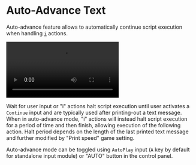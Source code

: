 # Auto-Advance Text

Auto-advance feature allows to automatically continue script execution when handling [`i`](/api/#i) actions. 

<video class="video" loop autoplay><source src="https://i.gyazo.com/e6f58f861fa18bd62591db9794e7641b.mp4 " type="video/mp4"></video>

Wait for user input or "i" actions halt script execution until user activates a `Continue` input and are typically used after printing-out a text message. When in auto-advance mode, "i" actions will instead halt script execution for a period of time and then finish, allowing execution of the following action. Halt period depends on the length of the last printed text message and further modified by "Print speed" game setting.

Auto-advance mode can be toggled using `AutoPlay` input (`A` key by default for standalone input module) or "AUTO" button in the control panel.

